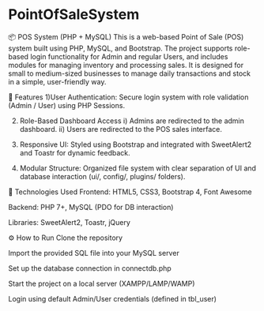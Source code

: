 # PointOfSaleSystem
📦 POS System (PHP + MySQL) This is a web-based Point of Sale (POS) system built using PHP, MySQL, and Bootstrap. The project supports role-based login functionality for Admin and regular Users, and includes modules for managing inventory and processing sales. It is designed for small to medium-sized businesses to manage daily transactions and stock in a simple, user-friendly way.

🔑 Features
1)User Authentication: Secure login system with role validation (Admin / User) using PHP Sessions.

2) Role-Based Dashboard Access
i) Admins are redirected to the admin dashboard.
ii) Users are redirected to the POS sales interface.

3) Responsive UI: Styled using Bootstrap and integrated with SweetAlert2 and Toastr for dynamic feedback.

5) Modular Structure: Organized file system with clear separation of UI and database interaction (ui/, config/, plugins/ folders).

🚀 Technologies Used
Frontend: HTML5, CSS3, Bootstrap 4, Font Awesome

Backend: PHP 7+, MySQL (PDO for DB interaction)

Libraries: SweetAlert2, Toastr, jQuery

⚙️ How to Run
Clone the repository

Import the provided SQL file into your MySQL server

Set up the database connection in connectdb.php

Start the project on a local server (XAMPP/LAMP/WAMP)

Login using default Admin/User credentials (defined in tbl_user)
